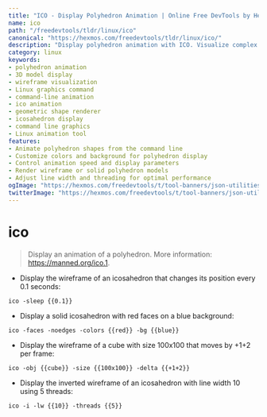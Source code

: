 ```yaml
---
title: "ICO - Display Polyhedron Animation | Online Free DevTools by Hexmos"
name: ico
path: "/freedevtools/tldr/linux/ico"
canonical: "https://hexmos.com/freedevtools/tldr/linux/ico/"
description: "Display polyhedron animation with ICO. Visualize complex shapes and control animation parameters with this command-line tool. Free online tool, no registration required."
category: linux
keywords:
- polyhedron animation
- 3D model display
- wireframe visualization
- Linux graphics command
- command-line animation
- ico animation
- geometric shape renderer
- icosahedron display
- command line graphics
- Linux animation tool
features:
- Animate polyhedron shapes from the command line
- Customize colors and background for polyhedron display
- Control animation speed and display parameters
- Render wireframe or solid polyhedron models
- Adjust line width and threading for optimal performance
ogImage: "https://hexmos.com/freedevtools/t/tool-banners/json-utilities-banner.png"
twitterImage: "https://hexmos.com/freedevtools/t/tool-banners/json-utilities-banner.png"
---
```


# ico

> Display an animation of a polyhedron.
> More information: <https://manned.org/ico.1>.

- Display the wireframe of an icosahedron that changes its position every 0.1 seconds:

`ico -sleep {{0.1}}`

- Display a solid icosahedron with red faces on a blue background:

`ico -faces -noedges -colors {{red}} -bg {{blue}}`

- Display the wireframe of a cube with size 100x100 that moves by +1+2 per frame:

`ico -obj {{cube}} -size {{100x100}} -delta {{+1+2}}`

- Display the inverted wireframe of an icosahedron with line width 10 using 5 threads:

`ico -i -lw {{10}} -threads {{5}}`
